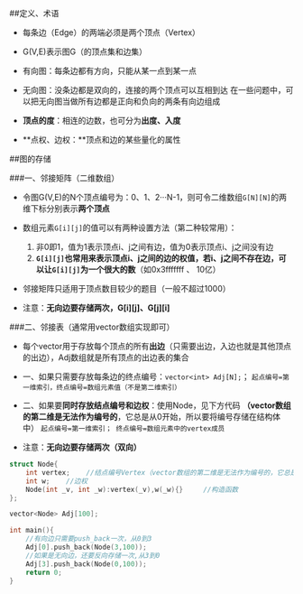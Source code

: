 ##定义、术语

* 每条边（Edge）的两端必须是两个顶点（Vertex）

* G(V,E)表示图G（的顶点集和边集）

* 有向图：每条边都有方向，只能从某一点到某一点
* 无向图：没条边都是双向的，连接的两个顶点可以互相到达
  在一些问题中，可以把无向图当做所有边都是正向和负向的两条有向边组成

* **顶点的度**：相连的边数，也可分为**出度、入度**

* **点权、边权：**顶点和边的某些量化的属性

##图的存储

###一、邻接矩阵（二维数组）

* 令图G(V,E)的N个顶点编号为：0、1、2···N-1，则可令二维数组`G[N][N]`的两维下标分别表示**两个顶点**

* 数组元素`G[i][j]`的值可以有两种设置方法（第二种较常用）：
  1. 非0即1，值为1表示顶点i、j之间有边，值为0表示顶点i、j之间没有边
  2. **`G[i][j]`也常用来表示顶点i、j之间的边的权值，若i、j之间不存在边，可以让`G[i][j]`为一个很大的数**（如0x3fffffff 、 10亿）

* 邻接矩阵只适用于顶点数目较少的题目（一般不超过1000）

* 注意：**无向边要存储两次，G[i][j]、G[j][i]**

###二、邻接表（通常用vector数组实现即可）

* 每个vector用于存放每个顶点的所有**出边**（只需要出边，入边也就是其他顶点的出边），Adj数组就是所有顶点的出边表的集合


* 一、如果只需要存放每条边的终点编号：`vector<int> Adj[N];`； 
  `起点编号=第一维索引，终点编号=数组元素值（不是第二维索引）`


* 二、如果要**同时存放结点编号和边权**：使用Node，见下方代码
  **（vector数组的第二维是无法作为编号的**，它总是从0开始，所以要将编号存储在结构体中）
  `起点编号=第一维索引； 终点编号=数组元素中的vertex成员`


* 注意：**无向边要存储两次（双向）**

```C++
struct Node{
	int vertex;    //结点编号Vertex（vector数组的第二维是无法作为编号的，它总是从0开始，所以要将编号存储在结构体中）
	int w;    //边权 
	Node(int _v, int _w):vertex(_v),w(_w){}     //构造函数 
}; 

vector<Node> Adj[100];

int main(){
	//有向边只需要push_back一次，从0到3 
	Adj[0].push_back(Node(3,100));
	//如果是无向边，还要反向存储一次,从3到0 
	Adj[3].push_back(Node(0,100)); 
	return 0;
} 
```